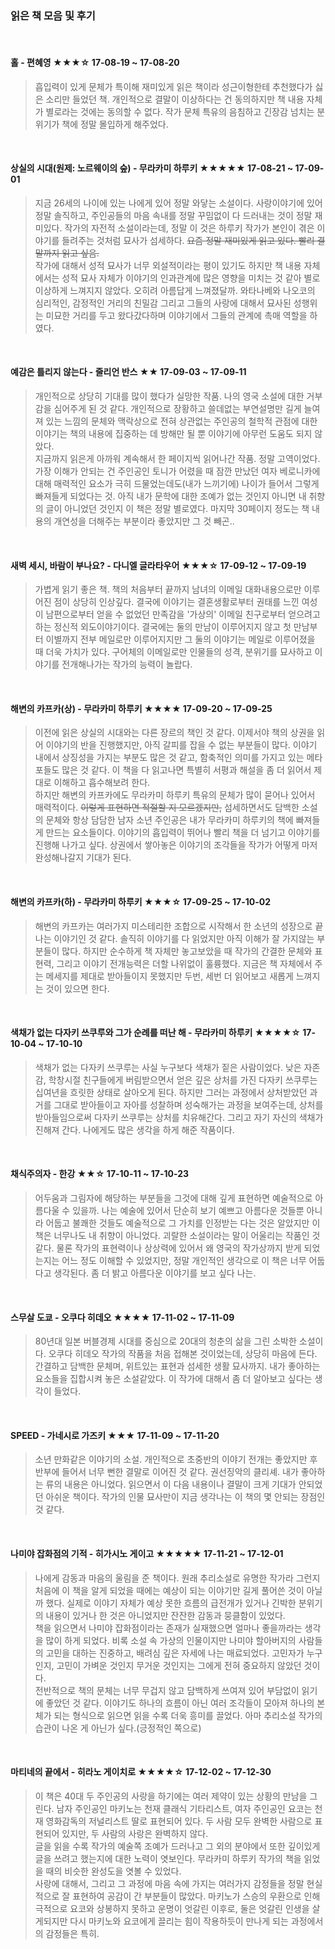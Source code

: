 ### 읽은 책 모음 및 후기  
  
</br>  
  
#### 홀 - 편혜영 ★★★☆ 17-08-19 ~ 17-08-20  
> 흡입력이 있게 문체가 특이해 재미있게 읽은 책이라 성근이형한테 추천했다가 싫은 소리만 들었던 책. 개인적으로 결말이 이상하다는 건 동의하지만 책 내용 자체가 별로라는 것에는 동의할 수 없다. 작가 문체 특유의 음침하고 긴장감 넘치는 분위기가 책에 정말 몰입하게 해주었다.
  
</br>  
  
#### 상실의 시대(원제: 노르웨이의 숲) - 무라카미 하루키 ★★★★★ 17-08-21 ~ 17-09-01  
> 지금 26세의 나이에 있는 나에게 있어 정말 와닿는 소설이다. 사랑이야기에 있어 정말 솔직하고, 주인공들의 마음 속내를 정말 꾸밈없이 다 드러내는 것이 정말 재미있다. 작가의 자전적 소설이라는데, 정말 이 것은 하루키 작가가 본인이 겪은 이야기를 들려주는 것처럼 묘사가 섬세하다. <del>요즘 정말 재미있게 읽고 있다. 빨리 결말까지 읽고 싶음.</del> </br> 작가에 대해서 성적 묘사가 너무 외설적이라는 평이 있기도 하지만 책 내용 자체에서는 성적 묘사 자체가 이야기의 인과관계에 많은 영향을 미치는 것 같아 별로 이상하게 느껴지지 않았다. 오히려 아름답게 느껴졌달까. 와타나베와 나오코의 심리적인, 감정적인 거리의 친밀감 그리고 그들의 사랑에 대해서 묘사된 성행위는 미묘한 거리를 두고 왔다갔다하며 이야기에서 그들의 관계에 촉매 역할을 하였다.  
  
</br>  
  
#### 예감은 틀리지 않는다 - 줄리언 반스 ★★ 17-09-03 ~ 17-09-11 
> 개인적으로 상당히 기대를 많이 했다가 실망한 작품. 나의 영국 소설에 대한 거부감을 심어주게 된 것 같다. 개인적으로 장황하고 쓸데없는 부연설명만 길게 늘여져 있는 느낌의 문체와 맥락상으로 전혀 상관없는 주인공의 철학적 관점에 대한 이야기는 책의 내용에 집중하는 데 방해만 될 뿐 이야기에 아무런 도움도 되지  않았다. </br> 지금까지 읽은게 아까워 계속해서 한 페이지씩 읽어나간 작품. 정말 고역이었다. 가장 이해가 안되는 건 주인공인 토니가 어렸을 때 잠깐 만났던 여자 베로니카에 대해 매력적인 요소가 극히 드물었는데도(내가 느끼기에) 나이가 들어서 그렇게 빠져들게 되었다는 것. 아직 내가 문학에 대한 조예가 없는 것인지 아니면 내 취향의 글이 아니었던 것인지 이 책은 정말 별로였다. 마지막 30페이지 정도는 책 내용의 개연성을 더해주는 부분이라 좋았지만 그 것 빼곤..  
  
</br>  
  
#### 새벽 세시, 바람이 부나요? - 다니엘 글라타우어 ★★★☆ 17-09-12 ~ 17-09-19  
> 가볍게 읽기 좋은 책. 책의 처음부터 끝까지 남녀의 이메일 대화내용으로만 이루어진 점이 상당히 인상깊다. 결국에 이야기는 결혼생활로부터 권태를 느낀 여성이 남편으로부터 얻을 수 없었던 만족감을 '가상의' 이메일 친구로부터 얻으려고하는 정신적 외도이야기이다. 결국에는 둘의 만남이 이루어지지 않고 첫 만남부터 이별까지 전부 메일로만 이루어지지만 그 둘의 이야기는 메일로 이루어졌을 때 더욱 가치가 있다. 구어체의 이메일로만 인물들의 성격, 분위기를 묘사하고 이야기를 전개해나가는 작가의 능력이 놀랍다.  
  
</br>  
  
#### 해변의 카프카(상) - 무라카미 하루키 ★★★★ 17-09-20 ~ 17-09-25 

> 이전에 읽은 상실의 시대와는 다른 장르의 책인 것 같다. 이제서야 책의 상권을 읽어 이야기의 반을 진행했지만, 아직 갈피를 잡을 수 없는 부분들이 많다. 이야기 내에서 상징성을 가지는 부분도 많은 것 같고, 함축적인 의미를 가지고 있는 메타포들도 많은 것 같다. 이 책을 다 읽고나면 특별히 서평과 해설을 좀 더 읽어서 제대로 이해하고 흡수해보려 한다. </br> 하지만 해변의 카프카에도 무라카미 하루키 특유의 문체가 많이 묻어나 있어서 매력적이다. <del>이렇게 표현하면 적절할 지 모르겠지만,</del> 섬세하면서도 담백한 소설의 문체와 항상 담담한 남자 소년 주인공은 내가 무라카미 하루키의 책에 빠져들게 만드는 요소들이다. 이야기의 흡입력이 뛰어나 빨리 책을 더 넘기고 이야기를 진행해 나가고 싶다. 상권에서 쌓아놓은 이야기의 조각들을 작가가 어떻게 마저 완성해나갈지 기대가 된다.  
  
</br>  
  
#### 해변의 카프카(하) - 무라카미 하루키 ★★★☆ 17-09-25 ~ 17-10-02 
  
> 해변의 카프카는 여러가지 미스테리한 조합으로 시작해서 한 소년의 성장으로 끝나는 이야기인 것 같다. 솔직히 이야기를 다 읽었지만 아직 이해가 잘 가지않는 부분들이 많다. 하지만 순수하게 책 자체만 놓고보았을 때 작가의 간결한 문체와 표현력, 그리고 이야기 전개능력은 더할 나위없이 훌륭했다. 지금은 책 자체에서 주는 메세지를 제대로 받아들이지 못했지만 두번, 세번 더 읽어보고 새롭게 느껴지는 것이 있으면 한다.  
  
</br>  
  
#### 색채가 없는 다자키 쓰쿠루와 그가 순례를 떠난 해 - 무라카미 하루키 ★★★★☆ 17-10-04 ~ 17-10-10  
  
> 색채가 없는 다자키 쓰쿠루는 사실 누구보다 색채가 짙은 사람이었다. 낮은 자존감, 학창시절 친구들에게 버림받으면서 얻은 깊은 상처를 가진 다자키 쓰쿠루는 십여년을 흐릿한 상태로 살아오게 된다. 하지만 그러는 과정에서 상처받았던 과거를 그대로 받아들이고 자아를 성찰하며 성숙해가는 과정을 보여주는데, 상처를 받아들임으로써 다자키 쓰쿠루는 상처를 치유해간다. 그리고 자기 자신의 색채가 진해져 간다. 나에게도 많은 생각을 하게 해준 작품이다.  
  
</br>  
  
#### 채식주의자 - 한강 ★★☆ 17-10-11 ~ 17-10-23 
  
> 어두움과 그림자에 해당하는 부분들을 그것에 대해 깊게 표현하면 예술적으로 아름다울 수 있을까. 나는 예술에 있어서 단순히 보기 예쁘고 아름다운 것들뿐 아니라 어둡고 불쾌한 것들도 예술적으로 그 가치를 인정받는 다는 것은 알았지만 이 책은 너무나도 내 취향이 아니었다. 괴랄한 소설이라는 말이 어울리는 작품인 것 같다. 물론 작가의 표현력이나 상상력에 있어서 왜 영국의 작가상까지 받게 되었는지는 어느 정도 이해할 수 있었지만, 정말 개인적인 생각으로 이 책은 너무 어둡다고 생각된다. 좀 더 밝고 아름다운 이야기를 보고 싶다 나는.  
  
<br>  
  
#### 스무살 도쿄 - 오쿠다 히데오 ★★★★ 17-11-02 ~ 17-11-09  
  
> 80년대 일본 버블경제 시대를 중심으로 20대의 청춘의 삶을 그린 소박한 소설이다. 오쿠다 히데오 작가의 작품을 처음 접해본 것이었는데, 상당히 마음에 든다. 간결하고 담백한 문체며, 위트있는 표현과 섬세한 생활 묘사까지. 내가 좋아하는 요소들을 집합시켜 놓은 소설같았다. 이 작가에 대해서 좀 더 알아보고 싶다는 생각이 들었다.  
  
<br>

#### SPEED - 가네시로 가즈키 ★★★ 17-11-09 ~ 17-11-20 
  
> 소년 만화같은 이야기의 소설. 개인적으로 초중반의 이야기 전개는 좋았지만 후반부에 들어서 너무 뻔한 결말로 이어진 것 같다. 권선징악의 클리셰. 내가 좋아하는 류의 내용은 아니었다. 읽으면서 이 다음 내용이나 결말이 크게 기대가 안되었던 아쉬운 책이다. 작가의 인물 묘사만이 지금 생각나는 이 책의 몇 안되는 장점인 것 같다.  
  
<br>  
  
#### 나미야 잡화점의 기적 - 히가시노 게이고 ★★★★★ 17-11-21 ~ 17-12-01  
  
> 나에게 감동과 마음의 울림을 준 책이다. 원래 추리소설로 유명한 작가라 그런지 처음에 이 책을 알게 되었을 때에는 예상이 되는 이야기만 길게 풀어쓴 것이 아닐까 했다. 실제로 이야기 자체가 예상 못한 흐름의 급전개가 있거나 긴박한 분위기의 내용이 있거나 한 것은 아니었지만 잔잔한 감동과 뭉클함이 있었다. </br>책을 읽으면서 나미야 잡화점이라는 존재가 실재했으면 얼마나 좋을까라는 생각을 많이 하게 되었다. 비록 소설 속 가상의 인물이지만 나미야 할아버지의 사람들의 고민을 대하는 진중하고, 배려심 깊은 자세에 나는 매료되었다. 고민자가 누구인지, 고민이 가벼운 것인지 무거운 것인지는 그에게 전혀 중요하지 않았던 것이다.</br>전반적으로 책의 문체는 너무 무겁지 않고 담백하게 쓰여져 있어 부담없이 읽기에 좋았던 것 같다. 이야기도 하나의 흐름이 아닌 여러 조각들이 모아져 하나의 본체가 되는 형식으로 읽으면 읽을 수록 더욱 흥미를 끌었다. 아마 추리소설 작가의 습관이 나온 게 아닌가 싶다.(긍정적인 쪽으로)  
  
</br>  
  
#### 마티네의 끝에서 - 히라노 게이치로 ★★★★☆ 17-12-02 ~ 17-12-30  
  
> 이 책은 40대 두 주인공의 사랑을 하기에는 여러 제약이 있는 상황의 만남을 그린다. 남자 주인공인 마키노는 천재 클래식 기타리스트, 여자 주인공인 요코는 천재 영화감독의 저널리스트 딸로 표현되어 있다. 두 사람 모두 완벽한 사람으로 표현되어 있지만, 두 사람의 사랑은 완벽하지 않다.</br>글을 읽을 수록 작가의 예술쪽 조예가 드러나고 그 외의 분야에서 또한 깊이있게 글을 쓰려고 했는지에 대한 노력이 엿보인다. 무라카미 하루키 작가의 책을 읽었을 때의 비슷한 완성도을 엿볼 수 있었다.</br>사랑에 대해서, 그리고 그 과정에 마음 속에 가지는 여러가지 감정들을 정말 현실적으로 잘 표현하여 공감이 간 부분들이 많았다. 마키노가 스승의 우환으로 인해 극적으로 요코와 상봉하지 못하고 운명이 엇갈린 이후로, 둘은 엇갈린 인생을 살게되지만 다시 마키노와 요코에게 끌리는 힘이 작용하듯이 만나게 되는 과정에서의 감정들은 특히.  
  
